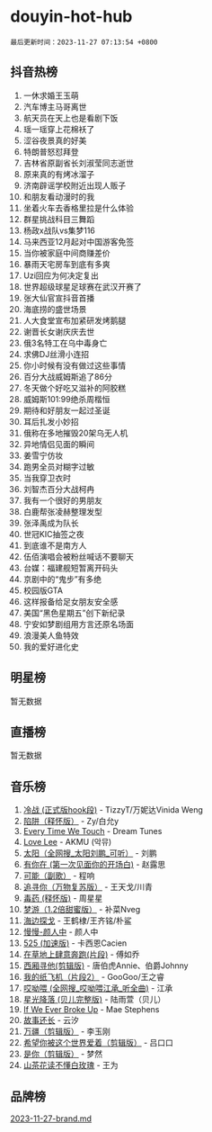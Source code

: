 # douyin-hot-hub

`最后更新时间：2023-11-27 07:13:54 +0800`

## 抖音热榜

1. 一休求婚王玉萌
1. 汽车博主马哥离世
1. 航天员在天上也是看剧下饭
1. 瑶一瑶穿上花棉袄了
1. 涩谷夜景真的好美
1. 特朗普怒怼拜登
1. 吉林省原副省长刘淑莹同志逝世
1. 原来真的有烤冰溜子
1. 济南辟谣学校附近出现人贩子
1. 和朋友看动漫时的我
1. 坐着火车去香格里拉是什么体验
1. 群星挑战科目三舞蹈
1. 杨政x战队vs集梦116
1. 马来西亚12月起对中国游客免签
1. 当你被家庭中间商赚差价
1. 暴雨天宅房车到底有多爽
1. Uzi回应为何决定复出
1. 世界超级球星足球赛在武汉开赛了
1. 张大仙官宣抖音首播
1. 海底捞的盛世场景
1. 人大食堂宣布加紧研发烤鹅腿
1. 谢晋长女谢庆庆去世
1. 俄3名特工在乌中毒身亡
1. 求佛DJ丝滑小连招
1. 你小时候有没有做过这些事情
1. 百分大战威姆斯追了86分
1. 冬天做个好吃又滋补的阿胶糕
1. 威姆斯101:99绝杀周楷恒
1. 期待和好朋友一起过圣诞
1. 耳后扎发小妙招
1. 俄称在多地摧毁20架乌无人机
1. 异地情侣见面的瞬间
1. 姜雪宁仿妆
1. 跑男全员对糊字过敏
1. 当我穿卫衣时
1. 刘智杰百分大战柯冉
1. 我有一个很好的男朋友
1. 白鹿帮张凌赫整理发型
1. 张泽禹成为队长
1. 世冠KIC抽签之夜
1. 到底谁不是南方人
1. 伍佰演唱会被粉丝喊话不要聊天
1. 台媒：福建舰短暂离开码头
1. 京剧中的“鬼步”有多绝
1. 校园版GTA
1. 这样报备给足女朋友安全感
1. 美国“黑色星期五”创下新纪录
1. 宁安如梦剧组用方言还原名场面
1. 浪漫美人鱼特效
1. 我的爱好进化史

## 明星榜

暂无数据

## 直播榜

暂无数据

## 音乐榜

1. [冷战 (正式版hook段)](https://sf6-cdn-tos.douyinstatic.com/obj/tos-cn-ve-2774/oMuEoiBasWApEMVDgNiI8VAByNmwo5J0pyf8Yx) - TizzyT/万妮达Vinida Weng
1. [陷阱（释怀版）](https://sf3-cdn-tos.douyinstatic.com/obj/tos-cn-ve-2774/oE8C21LeZrzKLDFfQYgMzx4GAIHageG5IzayY7) - Zy/白允y
1. [Every Time We Touch](https://sf6-cdn-tos.douyinstatic.com/obj/tos-cn-ve-2774/ogN6lUKQeBBfEVhIOMikG1CcJjugxk1tztZyhP) - Dream Tunes
1. [Love Lee](https://sf6-cdn-tos.douyinstatic.com/obj/tos-cn-ve-2774/o05GbkJGbCBTdDnMtB0fwOYgkeZp23vrWQDQBS) - AKMU (악뮤)
1. [太阳（全网搜_太阳刘鹏_可听）](https://sf3-cdn-tos.douyinstatic.com/obj/tos-cn-ve-2774/ogWbyIQnlBFImVbeDocRdCIYtBHlbJXgfZMvgz) - 刘鹏
1. [有你在 (第一次见面你的开场白)](https://sf6-cdn-tos.douyinstatic.com/obj/tos-cn-ve-2774/oAthrQ3ClJBfI57uBoFEgNDYtNCZ0TSYQQfxQ0) - 赵露思
1. [可能（副歌）](https://sf6-cdn-tos.douyinstatic.com/obj/tos-cn-ve-2774/cde1731888894259b333569393c2fb51) - 程响
1. [追寻你（万物复苏版）](https://sf3-cdn-tos.douyinstatic.com/obj/tos-cn-ve-2774/oYeAZJsbjIDit9APmBg8u6uDUQnHmoCf3gbo74) - 王天戈/川青
1. [毒药 (释怀版)](https://sf3-cdn-tos.douyinstatic.com/obj/tos-cn-ve-2774/oYILMEAzspdZBIzy4frJNB8ZHPHWAhiwowd4Ad) - 周星星
1. [梦游（1.2倍甜蜜版）](https://sf6-cdn-tos.douyinstatic.com/obj/tos-cn-ve-2774/o4gyAUm8hwufoEABmwVIiQtHsFuGzAEEWtNMzo) - 补菜Nveg
1. [海边探戈](https://sf3-cdn-tos.douyinstatic.com/obj/tos-cn-ve-2774/os9gE0VQCGqt6VQkZDyBBYvfSDY0QFe3vVmubn) - 王鹤棣/王齐铭/朴鲨
1. [慢慢-颜人中](https://sf3-cdn-tos.douyinstatic.com/obj/tos-cn-ve-2774/ocjHNfBXdBxQNC8ZGAeoLMFTUgtBg8bkExunDC) - 颜人中
1. [525 (加速版)](https://sf3-cdn-tos.douyinstatic.com/obj/tos-cn-ve-2774/oIfKCtqfDyP8Vc9FpAPgWMyezT6LnDT1abRwGg) - 卡西恩Cacien
1. [在草地上肆意奔跑(片段)](https://sf3-cdn-tos.douyinstatic.com/obj/tos-cn-ve-2774/8831d494742f45dabdfa8adb8b817259) - 傅如乔
1. [西厢寻他(剪辑版)](https://sf6-cdn-tos.douyinstatic.com/obj/tos-cn-ve-2774/oUsAVfAQKlRNxEv5qxvIB8o5qmIWUcXbzJKJhw) - 唐伯虎Annie、伯爵Johnny
1. [我的纸飞机（片段2）](https://sf3-cdn-tos.douyinstatic.com/obj/tos-cn-ve-2774/oM2ZrKcg2CD5AeRB2gkeXOFB1IxAGJdZPazYHf) - GooGoo/王之睿
1. [哎呦喂 (全网搜_哎呦喂江承_听全曲)](https://sf6-cdn-tos.douyinstatic.com/obj/tos-cn-ve-2774/o0uEo63ECfIFdmwKF5HMzF1FCfItHEagDDeCAL) - 江承
1. [星光降落 (贝儿完整版)](https://sf6-cdn-tos.douyinstatic.com/obj/tos-cn-ve-2774/okwB9hAwyAtsFFkFBzAX1hOOfQuIoMNs0W2Mwr) - 陆雨萱（贝儿）
1. [If We Ever Broke Up](https://sf3-cdn-tos.douyinstatic.com/obj/tos-cn-ve-2774/o8onj5HDk0ImtBmO0URBfeyCDXQJMYkQ1gb8Zy) - Mae Stephens
1. [故事还长](https://sf6-cdn-tos.douyinstatic.com/obj/tos-cn-ve-2774/30a26758c8594f0ab81ac675c33ee2c5) - 云汐
1. [万疆（剪辑版）](https://sf6-cdn-tos.douyinstatic.com/obj/tos-cn-ve-2774/ooG7oVgFlDTelKCjCsTTobQvbdtj1BBQXnfZd8) - 李玉刚
1. [希望你被这个世界爱着（剪辑版）](https://sf3-cdn-tos.douyinstatic.com/obj/tos-cn-ve-2774/oo4H3BfEygN7l7bQaMBOZHCQ1eI4FqtED5skQ2) - 吕口口
1. [是你（剪辑版）](https://sf6-cdn-tos.douyinstatic.com/obj/tos-cn-ve-2774/46019dae783c4c969944217fe1cfafc4) - 梦然
1. [山茶花读不懂白玫瑰](https://sf3-cdn-tos.douyinstatic.com/obj/tos-cn-ve-2774/osfn8B7DktrRHEPJgPCfDbw7QDQEkwC16BxZg9) - 王为

## 品牌榜

[2023-11-27-brand.md](2023-11-27-brand.md)
